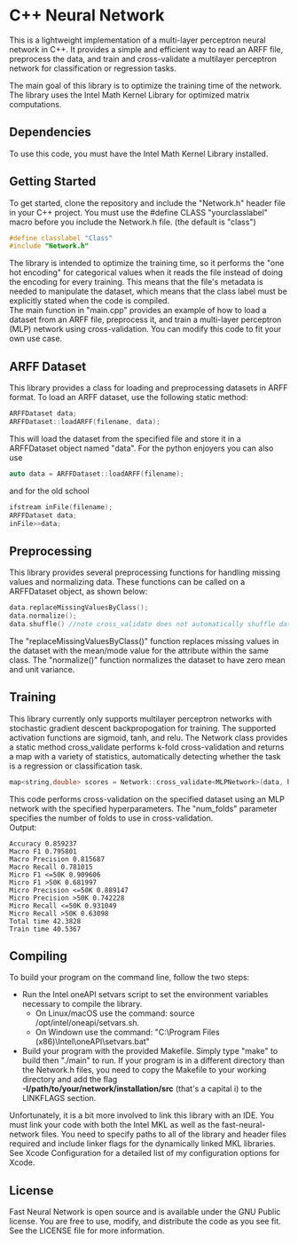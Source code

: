 # C++ Neural Network

This is a lightweight implementation of a multi-layer perceptron neural network in C++. It provides a simple and efficient way to read an ARFF file, preprocess the data, and train and cross-validate a multilayer perceptron network for classification or regression tasks.

The main goal of this library is to optimize the training time of the network. The library uses the Intel Math Kernel Library for optimized matrix computations.

## Dependencies

To use this code, you must have the Intel Math Kernel Library installed. 



## Getting Started

To get started, clone the repository and include the "Network.h" header file in your C++ project.
You must use the #define CLASS "yourclasslabel" macro before you include the Network.h file. (the default is "class")  

```cpp
#define classlabel "Class"
#include "Network.h"
```
The library is intended to optimize the training time, so it performs the "one hot encoding" for categorical values when it reads the file instead of doing the encoding for every training. This means that the file's metadata is needed to manipulate the dataset, which means that the class label must be explicitly stated when the code is compiled.  
The main function in "main.cpp" provides an example of how to load a dataset from an ARFF file, preprocess it, and train a multi-layer perceptron (MLP) network using cross-validation. You can modify this code to fit your own use case.


## ARFF Dataset

This library provides a class for loading and preprocessing datasets in ARFF format. To load an ARFF dataset, use the following static method:
```cpp
ARFFDataset data;
ARFFDataset::loadARFF(filename, data);
```

This will load the dataset from the specified file and store it in a ARFFDataset object named "data".
For the python enjoyers you can also use
```cpp
auto data = ARFFDataset::loadARFF(filename);
```

and for the old school

```cpp
ifstream inFile(filename);
ARFFDataset data;
inFile>>data;
```
## Preprocessing

This library provides several preprocessing functions for handling missing values and normalizing data. These functions can be called on a ARFFDataset object, as shown below:

```cpp
data.replaceMissingValuesByClass();
data.normalize();
data.shuffle() //note cross_validate does not automatically shuffle data
```
The "replaceMissingValuesByClass()" function replaces missing values in the dataset with the mean/mode value for the attribute within the same class. The "normalize()" function normalizes the dataset to have zero mean and unit variance.

## Training

This library currently only supports multilayer perceptron networks with stochastic gradient descent backpropogation for training. The supported activation functions are sigmoid, tanh, and relu. The Network class provides a static method cross_validate performs k-fold cross-validation and returns a map with a variety of statistics, automatically detecting whether the task is a regression or classification task.

```cpp
map<string,double> scores = Network::cross_validate<MLPNetwork>(data, hidden_layer_sizes, num_epochs, learningrate, num_folds, activation);
```
This code performs cross-validation on the specified dataset using an MLP network with the specified hyperparameters. The "num_folds" parameter specifies the number of folds to use in cross-validation.  
Output:  

```output
Accuracy 0.859237
Macro F1 0.795801
Macro Precision 0.815687
Macro Recall 0.781015
Micro F1 <=50K 0.909606
Micro F1 >50K 0.681997
Micro Precision <=50K 0.889147
Micro Precision >50K 0.742228
Micro Recall <=50K 0.931049
Micro Recall >50K 0.63098
Total time 42.3828
Train time 40.5367
```

## Compiling
To build your program on the command line, follow the two steps:  
- Run the Intel oneAPI setvars script to set the environment variables necessary to compile the library.  
  - On Linux/macOS use the command: source /opt/intel/oneapi/setvars.sh. 
  - On Windown use the command: "C:\Program Files (x86)\Intel\oneAPI\setvars.bat"  
- Build your program with the provided Makefile. Simply type "make" to build then "./main" to run. 
If your program is in a different directory than the Network.h files, you need to copy the Makefile to your working directory and add the flag  
**-I/path/to/your/network/installation/src** (that's a capital i) to the LINKFLAGS section.
  
Unfortunately, it is a bit more involved to link this library with an IDE. You must link your code with both the Intel MKL as well as the fast-neural-network files. You need to specify paths to all of the library and header files required and include linker flags for the dynamically linked MKL libraries. See Xcode Configuration for a detailed list of my configuration options for Xcode.

## License

Fast Neural Network is open source and is available under the GNU Public license. You are free to use, modify, and distribute the code as you see fit. See the LICENSE file for more information.
